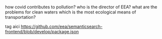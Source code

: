how covid contributes to pollution?
who is the director of EEA?
what are the problems for clean waters
which is the most ecological means of transportation?

tag aici
https://github.com/eea/semanticsearch-frontend/blob/develop/package.json
